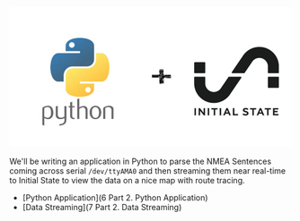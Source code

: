 ![Python + Initial State Logo](./img/python-initialstate.png)

We'll be writing an application in Python to parse the NMEA Sentences coming across serial `/dev/ttyAMA0` and then streaming them near real-time to Initial State to view the data on a nice map with route tracing.

- [Python Application](6 Part 2. Python Application)
- [Data Streaming](7 Part 2. Data Streaming)